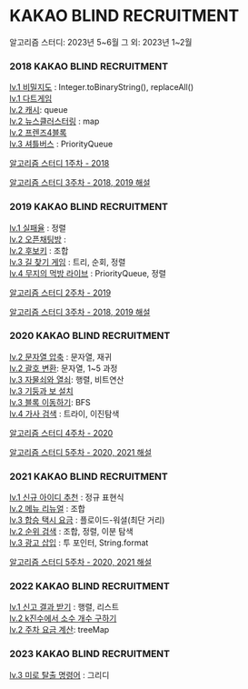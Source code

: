 # KAKAO BLIND RECRUITMENT

알고리즘 스터디: 2023년 5~6월
그 외: 2023년 1~2월

### 2018 KAKAO BLIND RECRUITMENT
[lv.1 비밀지도](https://github.com/LeeJaeYun7/kakao-blind-algorithm/blob/main/1%EC%A3%BC%EC%B0%A8/%EC%9C%A4%EC%88%98%EC%98%81/%EB%B9%84%EB%B0%80%EC%A7%80%EB%8F%84.md) : Integer.toBinaryString(), replaceAll() <br>
[lv.1 다트게임](https://github.com/LeeJaeYun7/kakao-blind-algorithm/blob/main/1%EC%A3%BC%EC%B0%A8/%EC%9C%A4%EC%88%98%EC%98%81/%EB%8B%A4%ED%8A%B8%20%EA%B2%8C%EC%9E%84.java)
<br>
[lv.2 캐시](https://github.com/LeeJaeYun7/kakao-blind-algorithm/blob/main/1%EC%A3%BC%EC%B0%A8/%EC%9C%A4%EC%88%98%EC%98%81/%EC%BA%90%EC%8B%9C.java): queue <br>
[lv.2 뉴스클러스터링](https://github.com/LeeJaeYun7/kakao-blind-algorithm/blob/main/1%EC%A3%BC%EC%B0%A8/%EC%9C%A4%EC%88%98%EC%98%81/%EB%89%B4%EC%8A%A4%20%ED%81%B4%EB%9F%AC%EC%8A%A4%ED%84%B0%EB%A7%81.md) : map 
<br>
[lv.2 프렌즈4블록](https://github.com/LeeJaeYun7/kakao-blind-algorithm/blob/main/1%EC%A3%BC%EC%B0%A8/%EC%9C%A4%EC%88%98%EC%98%81/%ED%94%84%EB%A0%8C%EC%A6%884%EB%B8%94%EB%A1%9D.md) <br>
[lv.3 셔틀버스](https://github.com/LeeJaeYun7/kakao-blind-algorithm/blob/main/1%EC%A3%BC%EC%B0%A8/%EC%9C%A4%EC%88%98%EC%98%81/%EC%85%94%ED%8B%80%EB%B2%84%EC%8A%A4.md) : PriorityQueue 

[알고리즘 스터디 1주차 - 2018](https://github.com/LeeJaeYun7/kakao-blind-algorithm/tree/main/1%EC%A3%BC%EC%B0%A8/%EC%9C%A4%EC%88%98%EC%98%81)

[알고리즘 스터디 3주차 - 2018, 2019 해설](https://github.com/LeeJaeYun7/kakao-blind-algorithm/blob/main/3%EC%A3%BC%EC%B0%A8/%EC%9C%A4%EC%88%98%EC%98%81)


### 2019 KAKAO BLIND RECRUITMENT
[lv.1 실패율](https://github.com/LeeJaeYun7/kakao-blind-algorithm/blob/main/2%EC%A3%BC%EC%B0%A8/%EC%9C%A4%EC%88%98%EC%98%81/%EC%8B%A4%ED%8C%A8%EC%9C%A8.md) : 정렬 <br>
[lv.2 오픈채팅방](https://github.com/LeeJaeYun7/kakao-blind-algorithm/blob/main/2%EC%A3%BC%EC%B0%A8/%EC%9C%A4%EC%88%98%EC%98%81/%EC%98%A4%ED%94%88%EC%B1%84%ED%8C%85%EB%B0%A9.java) : <br>
[lv.2 후보키](https://github.com/LeeJaeYun7/kakao-blind-algorithm/blob/main/2%EC%A3%BC%EC%B0%A8/%EC%9C%A4%EC%88%98%EC%98%81/%ED%9B%84%EB%B3%B4%ED%82%A4.md) : 조합 <br>
[lv.3 길 찾기 게임](https://github.com/LeeJaeYun7/kakao-blind-algorithm/blob/main/2%EC%A3%BC%EC%B0%A8/%EC%9C%A4%EC%88%98%EC%98%81/%EA%B8%B8%20%EC%B0%BE%EA%B8%B0%20%EA%B2%8C%EC%9E%84.md) : 
트리, 순회, 정렬 <br>
[lv.4 무지의 먹방 라이브](https://github.com/LeeJaeYun7/kakao-blind-algorithm/blob/main/2%EC%A3%BC%EC%B0%A8/%EC%9C%A4%EC%88%98%EC%98%81/%EB%AC%B4%EC%A7%80%EC%9D%98%20%EB%A8%B9%EB%B0%A9%20%EB%9D%BC%EC%9D%B4%EB%B8%8C.md) : PriorityQueue, 정렬<br>

[알고리즘 스터디 2주차 - 2019](https://github.com/LeeJaeYun7/kakao-blind-algorithm/blob/main/2%EC%A3%BC%EC%B0%A8/%EC%9C%A4%EC%88%98%EC%98%81)

[알고리즘 스터디 3주차 - 2018, 2019 해설](https://github.com/LeeJaeYun7/kakao-blind-algorithm/blob/main/3%EC%A3%BC%EC%B0%A8/%EC%9C%A4%EC%88%98%EC%98%81)

### 2020 KAKAO BLIND RECRUITMENT
[lv.2 문자열 압축](https://github.com/Suyoung225/Algorithms/blob/main/programmers_lv.2/2020KAKAO_%EB%AC%B8%EC%9E%90%EC%97%B4%20%EC%95%95%EC%B6%95.md) : 문자열, 재귀 <br>
[lv.2 괄호 변환](https://github.com/Suyoung225/Algorithms/blob/main/programmers_lv.2/2020KAKAO_%EA%B4%84%ED%98%B8%20%EB%B3%80%ED%99%98.md): 문자열, 1~5 과정 <br>
[lv.3 자물쇠와 열쇠](https://github.com/Suyoung225/Algorithms/blob/main/programmers_lv.3/2020KAKAO_%EC%9E%90%EB%AC%BC%EC%87%A0%EC%99%80%20%EC%97%B4%EC%87%A0.md): 행렬, 비트연산 <br>
[lv.3 기둥과 보 설치](https://github.com/Suyoung225/Algorithms/blob/main/programmers_lv.3/2020KAKAO_%EA%B8%B0%EB%91%A5%EA%B3%BC%20%EB%B3%B4%20%EC%84%A4%EC%B9%98.md) <br>
[lv.3 블록 이동하기](https://github.com/Suyoung225/Algorithms/blob/main/programmers_lv.3/2020KAKAO_%EB%B8%94%EB%A1%9D%20%EC%9D%B4%EB%8F%99%ED%95%98%EA%B8%B0.md): BFS <br>
[lv.4 가사 검색](https://github.com/Suyoung225/JavaPrac/blob/main/programmers_lv.4/%EA%B0%80%EC%82%AC%20%EA%B2%80%EC%83%89.md) : 트라이, 이진탐색 <br>

[알고리즘 스터디 4주차 - 2020](https://github.com/LeeJaeYun7/kakao-blind-algorithm/blob/main/4%EC%A3%BC%EC%B0%A8/%EC%9C%A4%EC%88%98%EC%98%81) 

[알고리즘 스터디 5주차 - 2020, 2021 해설](https://github.com/LeeJaeYun7/kakao-blind-algorithm/blob/main/5%EC%A3%BC%EC%B0%A8/%EC%9C%A4%EC%88%98%EC%98%81)

### 2021 KAKAO BLIND RECRUITMENT
[lv.1 신규 아이디 추천](https://github.com/Suyoung225/Algorithms/blob/main/programmers_lv.1/2021KAKAO_%EC%8B%A0%EA%B7%9C%20%EC%95%84%EC%9D%B4%EB%94%94%20%EC%B6%94%EC%B2%9C.md) : 정규 표현식 <br>
[lv.2 메뉴 리뉴얼](https://github.com/Suyoung225/Algorithms/blob/main/programmers_lv.2/2021KAKAO_%EB%A9%94%EB%89%B4%20%EB%A6%AC%EB%89%B4%EC%96%BC.md) :  조합 <br>
[lv.3 합승 택시 요금](https://github.com/Suyoung225/Algorithms/blob/main/programmers_lv.3/2021KAKAO_%ED%95%A9%EC%8A%B9%20%ED%83%9D%EC%8B%9C%20%EC%9A%94%EA%B8%88.md) : 플로이드-워셜(최단 거리) <br>
[lv.2 순위 검색](https://github.com/Suyoung225/Algorithms/blob/main/programmers_lv.2/2021KAKAO_%EC%88%9C%EC%9C%84%20%EA%B2%80%EC%83%89.md) : 조합, 정렬, 이분 탐색 <br>
[lv.3 광고 삽입](https://github.com/Suyoung225/Algorithms/blob/main/programmers_lv.3/2021KAKAO_%EA%B4%91%EA%B3%A0%20%EC%82%BD%EC%9E%85.md) : 투 포인터, String.format <br>

[알고리즘 스터디 5주차 - 2020, 2021 해설](https://github.com/LeeJaeYun7/kakao-blind-algorithm/blob/main/5%EC%A3%BC%EC%B0%A8/%EC%9C%A4%EC%88%98%EC%98%81)


### 2022 KAKAO BLIND RECRUITMENT
[lv.1 신고 결과 받기](https://github.com/Suyoung225/Algorithms/blob/main/programmers_lv.1/2022KAKAO_%EC%8B%A0%EA%B3%A0%20%EA%B2%B0%EA%B3%BC%20%EB%B0%9B%EA%B8%B0.md) : 행렬, 리스트 <br>
[lv.2 k진수에서 소수 개수 구하기](https://github.com/Suyoung225/Algorithms/blob/main/programmers_lv.2/2022KAKAO_%20k%EC%A7%84%EC%88%98%EC%97%90%EC%84%9C%20%EC%86%8C%EC%88%98%20%EA%B0%9C%EC%88%98%20%EA%B5%AC%ED%95%98%EA%B8%B0.md) <br>
[lv.2 주차 요금 계산](https://github.com/Suyoung225/Algorithms/blob/main/programmers_lv.2/2022KAKAO_%EC%A3%BC%EC%B0%A8%20%EC%9A%94%EA%B8%88%20%EA%B3%84%EC%82%B0.md): treeMap


### 2023 KAKAO BLIND RECRUITMENT
[lv.3 미로 탈출 명령어](https://github.com/Suyoung225/Algorithms/blob/main/programmers_lv.3/2023KAKAO_%EB%AF%B8%EB%A1%9C%20%ED%83%88%EC%B6%9C%20%EB%AA%85%EB%A0%B9%EC%96%B4.java) : 그리디 <br>
